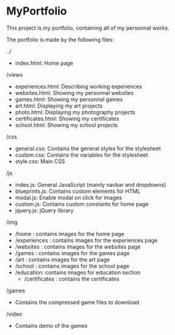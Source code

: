 # MyPortfolio

This project is my portfolio, containing all of my personnal works.

The portfolio is made by the following files: 

../
- index.html: Home page

/views
- experiences.html: Describing working experiences
- websites.html: Showing my personnal websites
- games.html: Showing my personnal games
- art.html: Displaying my art projects
- photo.html: Displaying my photography projects
- certificates.html: Showing my certificates
- school.html: Showing my school projects

/css
- general.css: Contains the general styles for the stylesheet
- custom.css: Contains the variables for the stylesheet
- style.css: Main CSS

/js
- index.js: General JavaScript (mainly navbar and dropdowns)
- blueprints.js: Contains custom elements for HTML
- modal.js: Enable modal on click for images
- custom.js: Contains custom constants for home page
- jquery.js: jQuery library

/img
- /home : contains images for the home page
- /experiences : contains images for the experiences page
- /websites : contains images for the websites page
- /games : contains images for the games page
- /art : contains images for the art page
- /school : contains images for the school page
- /education: contains images for education section
  - /certificates : contains the certificates

/games
- Contains the compressed game files to download

/video
- Contains demo of the games

